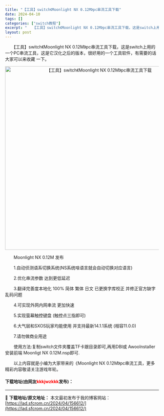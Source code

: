 ```yaml
---
title: "【工具】switch《Moonlight NX 0.12M》pc串流工具下载"
date: 2024-04-10
tags: []
categories: ["switch教程"]
excerpt: "　　【工具】switch《Moonlight NX 0.12M》pc串流工具下载，这是switch上用的一个PC串流工具，这是它汉化之后的版本，很好用的一个工具软件，有需要的话大家可以来收藏 一下。 　　Moonlight NX 0.12M 发布 　　1.自动侦测语系切换系统(NS系统啥语言就会自动&hellip;"
layout: post
---
```


 <p>　　【工具】switch《Moonlight NX 0.12M》pc串流工具下载，这是switch上用的一个PC串流工具，这是它汉化之后的版本，很好用的一个工具软件，有需要的话大家可以来收藏 一下。</p> <p align="center"><img align="" border="0" src="https://lad.sfcrom.cn/wp-content/uploads/2024/04/20240410_6616310d0075c.webp" width="600" alt="【工具】switch《Moonlight NX 0.12M》pc串流工具下载" /></p> <p>　　Moonlight NX 0.12M 发布</p> <p>　　1.自动侦测语系切换系统(NS系统啥语言就会自动切换对应语言)</p> <p>　　2.优化串流参数 达到更低延迟</p> <p>　　3.翻译完善度本地化 100% 简体 繁体 日文 已更换字库校正 并修正官方缺字乱码问题</p> <p>　　4.可实现外网内网串流 更加快速</p> <p>　　5.实现萤幕触控键盘 (触控点三指即可)</p> <p>　　6.大气层和SXOS玩家均能使用 并支持最新14.1.1系统 (相容11.0.0)</p> <p>　　7.请勿做商业用途</p> <p>　　使用方法:复制switch文件夹覆盖TF卡跟目录即可,再用DBI或 AwooInstaller 安装前端 Moonligt NX 0.12M.nsp即可.</p> <p>　　以上内容就是小编为大家带来的《Moonlight NX 0.12M》pc串流工具，更多精彩内容敬请关注游戏年轮。</p> <p><h4>下载地址(由网友<font color="red">kkkjwzkkk</font>发布)：</h4></p> 

---
📖 **下载地址/原文地址：** 本文最初发布于我的博客网站：[https://lad.sfcrom.cn/2024/04/156612/](https://lad.sfcrom.cn/2024/04/156612/)
